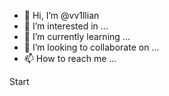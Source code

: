 - 👋 Hi, I’m @vv1llian
- 👀 I’m interested in ...
- 🌱 I’m currently learning ...
- 💞️ I’m looking to collaborate on ...
- 📫 How to reach me ...

<!---
vv1llian/vv1llian is a ✨ special ✨ repository because its `README.md` (this file) appears on your GitHub profile.
You can click the Preview link to take a look at your changes.
--->
Start
